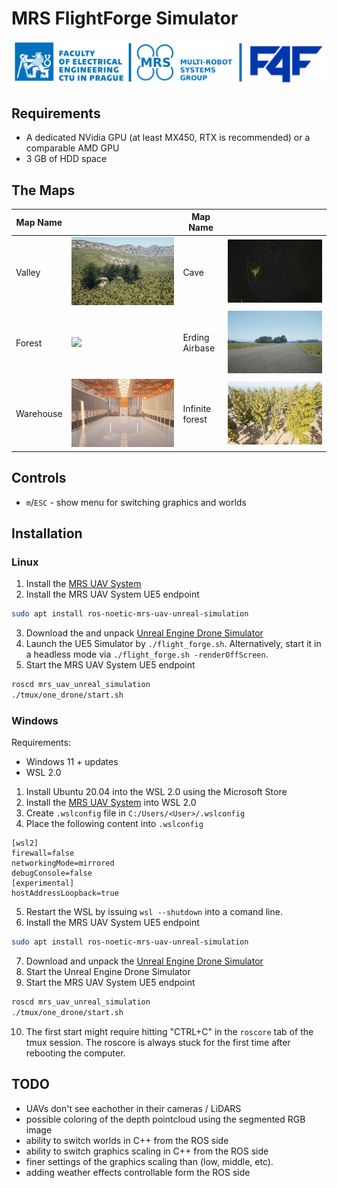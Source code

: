 # MRS FlightForge Simulator
![logos](.fig/logos.png)


## Requirements

* A dedicated NVidia GPU (at least MX450, RTX is recommended) or a comparable AMD GPU
* 3 GB of HDD space

## The Maps

| Map Name  |                         | Map Name       |                               |
|-----------|-------------------------|----------------|-------------------------------|
| Valley    | ![](.fig/valley.jpg)    | Cave           | ![](.fig/cave.jpg)            |
| Forest    | ![](.fig/forest.jpg)    | Erding Airbase | ![](.fig/erding_airbase.jpg)  |
| Warehouse | ![](.fig/warehouse.jpg) | Infinite forest | ![](.fig/infinite_forest.jpg) |

## Controls

* `m`/`ESC` - show menu for switching graphics and worlds

## Installation

### Linux

1. Install the [MRS UAV System](https://github.com/ctu-mrs/mrs_uav_system)
2. Install the MRS UAV System UE5 endpoint
```bash
sudo apt install ros-noetic-mrs-uav-unreal-simulation
```
3. Download the and unpack [Unreal Engine Drone Simulator](https://nasmrs.felk.cvut.cz/index.php/s/MnGARsSwnpeVy5z)
4. Launch the UE5 Simulator by `./flight_forge.sh`. Alternatively, start it in a headless mode via `./flight_forge.sh -renderOffScreen`.
6. Start the MRS UAV System UE5 endpoint
```bash
roscd mrs_uav_unreal_simulation
./tmux/one_drone/start.sh
```

### Windows

Requirements:
* Windows 11 + updates
* WSL 2.0

1. Install Ubuntu 20.04 into the WSL 2.0 using the Microsoft Store
2. Install the [MRS UAV System](https://github.com/ctu-mrs/mrs_uav_system) into WSL 2.0
3. Create `.wslconfig` file in `C:/Users/<User>/.wslconfig`
4. Place the following content into `.wslconfig`
```
[wsl2]
firewall=false
networkingMode=mirrored
debugConsole=false
[experimental]
hostAddressLoopback=true
```
5. Restart the WSL by issuing `wsl --shutdown` into a comand line.
6. Install the MRS UAV System UE5 endpoint
```bash
sudo apt install ros-noetic-mrs-uav-unreal-simulation
```
7. Download and unpack the [Unreal Engine Drone Simulator](https://nasmrs.felk.cvut.cz/index.php/s/MnGARsSwnpeVy5z)
8. Start the Unreal Engine Drone Simulator
9. Start the MRS UAV System UE5 endpoint
```bash
roscd mrs_uav_unreal_simulation
./tmux/one_drone/start.sh
```
10. The first start might require hitting "CTRL+C" in the `roscore` tab of the tmux session. The roscore is always stuck for the first time after rebooting the computer.

## TODO

* UAVs don't see eachother in their cameras / LiDARS
* possible coloring of the depth pointcloud using the segmented RGB image
* ability to switch worlds in C++ from the ROS side
* ability to switch graphics scaling in C++ from the ROS side
* finer settings of the graphics scaling than (low, middle, etc).
* adding weather effects controllable form the ROS side
